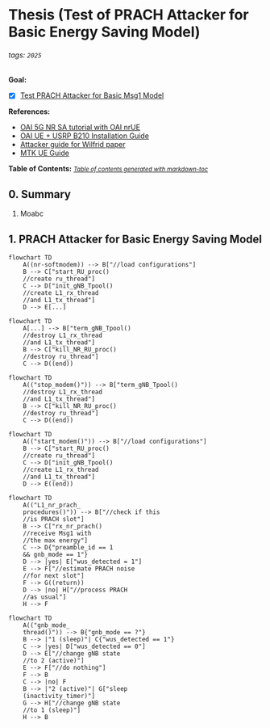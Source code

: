 # Thesis (Test of PRACH Attacker for Basic Energy Saving Model)

###### tags: `2025`


**Goal:**
- [x] [Test PRACH Attacker for Basic Msg1 Model]()

**References:**
- [OAI 5G NR SA tutorial with OAI nrUE](https://gitlab.eurecom.fr/oai/openairinterface5g/-/blob/develop/doc/NR_SA_Tutorial_OAI_nrUE.md?ref_type=heads)
- [OAI UE + USRP B210 Installation Guide](https://hackmd.io/@zhongxin/BJSPWUy90)
- [Attacker guide for Wilfrid paper](https://ntust-bmwlab.notion.site/Attacker-guide-for-Wilfrid-paper-12d1009831438064b6afcf322b4fa252)
- [MTK UE Guide](https://github.com/bmw-ece-ntust/o-ran-docs/blob/2022-MS-Summer-OAI/UE/MTK%20UE/MTK%20UE%20Guide.md)

**Table of Contents:**
<small><i><a href='http://ecotrust-canada.github.io/markdown-toc/'>Table of contents generated with markdown-toc</a></i></small>

## 0. Summary

1. Moabc

## 1. PRACH Attacker for Basic Energy Saving Model

```mermaid
flowchart TD
    A((nr-softmodem)) --> B["//load configurations"]
    B --> C["start_RU_proc()
    //create ru_thread"]
    C --> D["init_gNB_Tpool()
    //create L1_rx_thread
    //and L1_tx_thread"]
    D --> E[...]
```

```mermaid
flowchart TD
    A[...] --> B["term_gNB_Tpool()
    //destroy L1_rx_thread
    //and L1_tx_thread"]
    B --> C["kill_NR_RU_proc()
    //destroy ru_thread"]
    C --> D((end))
```

```mermaid
flowchart TD
    A(("stop_modem()")) --> B["term_gNB_Tpool()
    //destroy L1_rx_thread
    //and L1_tx_thread"]
    B --> C["kill_NR_RU_proc()
    //destroy ru_thread"]
    C --> D((end))
```

```mermaid
flowchart TD
    A(("start_modem()")) --> B["//load configurations"]
    B --> C["start_RU_proc()
    //create ru_thread"]
    C --> D["init_gNB_Tpool()
    //create L1_rx_thread
    //and L1_tx_thread"]
    D --> E((end))
```

```mermaid
flowchart TD
    A(("L1_nr_prach_
    procedures()")) --> B["//check if this
    //is PRACH slot"]
    B --> C["rx_nr_prach()
    //receive Msg1 with
    //the max energy"]
    C --> D{"preamble_id == 1
    && gnb_mode == 1"}
    D --> |yes| E["wus_detected = 1"]
    E --> F["//estimate PRACH noise
    //for next slot"]
    F --> G((return))
    D --> |no| H["//process PRACH
    //as usual"]
    H --> F
```

```mermaid
flowchart TD
    A(("gnb_mode_
    thread()")) --> B{"gnb_mode == ?"}
    B --> |"1 (sleep)"| C{"wus_detected == 1"}
    C --> |yes| D["wus_detected == 0"]
    D --> E["//change gNB state
    //to 2 (active)"]
    E --> F["//do nothing"]
    F --> B
    C --> |no| F
    B --> |"2 (active)"| G["sleep
    (inactivity_timer)"]
    G --> H["//change gNB state
    //to 1 (sleep)"]
    H --> B
```
